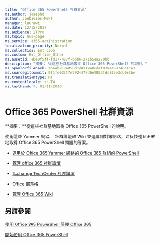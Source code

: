 ```yaml
---
title: "Office 365 PowerShell 社群資源"
ms.author: josephd
author: JoeDavies-MSFT
manager: laurawi
ms.date: 12/15/2017
ms.audience: ITPro
ms.topic: hub-page
ms.service: o365-administration
localization_priority: Normal
ms.collection: Ent_O365
ms.custom: Ent_Office_Other
ms.assetid: ebe0f5ff-fd17-487f-bbb6-271b5ea270bb
description: "摘要： 從這些社群基地取得 Office 365 PowerShell 的說明。"
ms.openlocfilehash: ab6eb810e856d1d9219e06def078e36074646ce3
ms.sourcegitcommit: 9f1fe023f7e2924477d6e9003fdc805e3cb6e2be
ms.translationtype: HT
ms.contentlocale: zh-TW
ms.lasthandoff: 01/11/2018
---
```

# <a name="office-365-powershell-community-resources"></a>Office 365 PowerShell 社群資源

 **摘要：**從這些社群基地取得 Office 365 PowerShell 的說明。
  
使用這些 Yammer 網路、 社群論壇和 Wiki 來連線到對等網路，以及快速且正確地取得 Office 365 PowerShell 問題的答案。 
  
- [適用於 Office 365 Yammer 網路的 Office 365 群組的 PowerShell](https://www.yammer.com/itpronetwork/#/threads/inGroup?type=in_group&amp;feedId=4632269)
    
- [管理 office 365 社群論壇]((https://community.office365.com/zh-TW/f/148.aspx))
    
- [Exchange TechCenter 社群論壇](https://social.technet.microsoft.com/Forums/exchange/en-US/home?forum=exchangesvrgeneral)
    
- [Office 部落格]((https://blogs.office.com/))
    
- [管理 Office 365 Wiki]((https://community.office365.com/zh-TW/w/manage/default.aspx))
    
## <a name="see-also"></a>另請參閱

#### 

[使用 Office 365 PowerShell 管理 Office 365](manage-office-365-with-office-365-powershell.md)
  
[開始使用 Office 365 PowerShell](getting-started-with-office-365-powershell.md)


